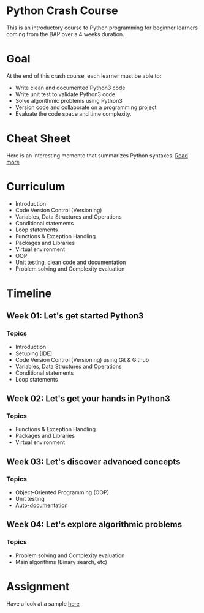 # Python Crash Course

This is an introductory course to Python programming for beginner learners coming from the BAP over a 4 weeks duration.

# Goal

At the end of this crash course, each learner must be able to:
- Write clean and documented Python3 code
- Write unit test to validate Python3 code
- Solve algorithmic problems using Python3
- Version code and collaborate on a programming project
- Evaluate the code space and time complexity.

# Cheat Sheet
Here is an interesting memento that summarizes Python syntaxes. [Read more](https://perso.limsi.fr/pointal/_media/python:cours:mementopython3.pdf)

# Curriculum

- Introduction
- Code Version Control (Versioning)
- Variables, Data Structures and Operations
- Conditional statements
- Loop statements
- Functions & Exception Handling
- Packages and Libraries
- Virtual environment
- OOP
- Unit testing, clean code and documentation
- Problem solving and Complexity evaluation

# Timeline
## Week 01: Let's get started Python3
### Topics
- Introduction
- Setuping [IDE]
- Code Version Control (Versioning) using Git & Github
- Variables, Data Structures and Operations
- Conditional statements
- Loop statements


## Week 02: Let's get your hands in Python3
### Topics

- Functions & Exception Handling
- Packages and Libraries
- Virtual environment

## Week 03: Let's discover advanced concepts
### Topics
- Object-Oriented Programming (OOP)
- Unit testing
- [Auto-documentation](https://github.com/eaedk/evaluation-on-python-basics-auto-docs)

## Week 04: Let's explore algorithmic problems
### Topics
- Problem solving and Complexity evaluation
- Main algorithms (Binary search, etc)

# Assignment
Have a look at a sample  [here](week_XX\Z-Assignments\001-assign.md)